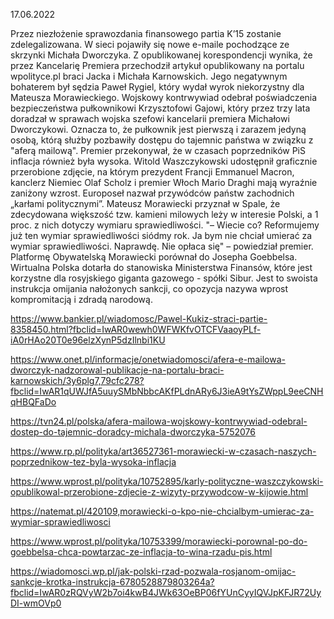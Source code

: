 17.06.2022

Przez niezłożenie sprawozdania finansowego partia K’15 zostanie zdelegalizowana. W sieci pojawiły się nowe e-maile pochodzące ze skrzynki Michała Dworczyka. Z opublikowanej korespondencji wynika, że przez Kancelarię Premiera przechodził artykuł opublikowany na portalu wpolityce.pl braci Jacka i Michała Karnowskich. Jego negatywnym bohaterem był sędzia Paweł Rygiel, który wydał wyrok niekorzystny dla Mateusza Morawieckiego. Wojskowy kontrwywiad odebrał poświadczenia bezpieczeństwa pułkownikowi Krzysztofowi Gajowi, który przez trzy lata doradzał w sprawach wojska szefowi kancelarii premiera Michałowi Dworczykowi. Oznacza to, że pułkownik jest pierwszą i zarazem jedyną osobą, którą służby pozbawiły dostępu do tajemnic państwa w związku z "aferą mailową". Premier przekonywał, że w czasach poprzedników PiS inflacja również była wysoka. Witold Waszczykowski udostępnił graficznie przerobione zdjęcie, na którym prezydent Francji Emmanuel Macron, kanclerz Niemiec Olaf Scholz i premier Włoch Mario Draghi mają wyraźnie zaniżony wzrost. Europoseł nazwał przywódców państw zachodnich „karłami politycznymi”. Mateusz Morawiecki przyznał w Spale, że zdecydowana większość tzw. kamieni milowych leży w interesie Polski, a 1 proc. z nich dotyczy wymiaru sprawiedliwości. "– Wiecie co? Reformujemy już ten wymiar sprawiedliwości siódmy rok. Ja bym nie chciał umierać za wymiar sprawiedliwości. Naprawdę. Nie opłaca się" – powiedział premier. Platformę Obywatelską Morawiecki porównał do Josepha Goebbelsa. Wirtualna Polska dotarła do stanowiska Ministerstwa Finansów, które jest korzystne dla rosyjskiego giganta gazowego - spółki Sibur. Jest to swoista instrukcja omijania nałożonych sankcji, co opozycja nazywa wprost kompromitacją i zdradą narodową.

https://www.bankier.pl/wiadomosc/Pawel-Kukiz-straci-partie-8358450.html?fbclid=IwAR0wewh0WFWKfvOTCFVaaoyPLf-iA0rHAo20T0e96elzXynP5dzIlnbi1KU

https://www.onet.pl/informacje/onetwiadomosci/afera-e-mailowa-dworczyk-nadzorowal-publikacje-na-portalu-braci-karnowskich/3y6plg7,79cfc278?fbclid=IwAR1qUWJfA5uuySMbNbbcAKfPLdnARy6J3ieA9tYsZWppL9eeCNHqHBQFaDo

https://tvn24.pl/polska/afera-mailowa-wojskowy-kontrwywiad-odebral-dostep-do-tajemnic-doradcy-michala-dworczyka-5752076

https://www.rp.pl/polityka/art36527361-morawiecki-w-czasach-naszych-poprzednikow-tez-byla-wysoka-inflacja

https://www.wprost.pl/polityka/10752895/karly-polityczne-waszczykowski-opublikowal-przerobione-zdjecie-z-wizyty-przywodcow-w-kijowie.html

https://natemat.pl/420109,morawiecki-o-kpo-nie-chcialbym-umierac-za-wymiar-sprawiedliwosci

https://www.wprost.pl/polityka/10753399/morawiecki-porownal-po-do-goebbelsa-chca-powtarzac-ze-inflacja-to-wina-rzadu-pis.html

https://wiadomosci.wp.pl/jak-polski-rzad-pozwala-rosjanom-omijac-sankcje-krotka-instrukcja-6780528879803264a?fbclid=IwAR0zRQVyW2b7oi4kwB4JWk63OeBP06fYUnCyyIQVJpKFJR72UyDI-wmOVp0